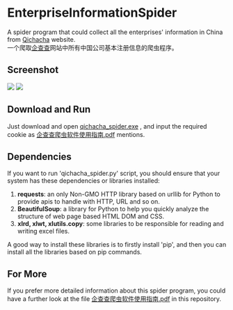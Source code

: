 # EnterpriseInformationSpider
A spider program that could collect all the enterprises' information in China from [Qichacha](http://www.qichacha.com/) website.<br>
一个爬取[企查查](http://www.qichacha.com/)网站中所有中国公司基本注册信息的爬虫程序。

## Screenshot
![](http://yaochenkun.cn/wordpress/wp-content/uploads/2017/01/33123.png)
![](http://yaochenkun.cn/wordpress/wp-content/uploads/2017/01/spiderdata.png)

## Download and Run
Just download and open [qichacha_spider.exe](https://github.com/yaochenkun/EnterpriseInformationSpider/blob/master/qichacha_spider.exe) , and input the required cookie as [企查查爬虫软件使用指南.pdf](https://github.com/yaochenkun/EnterpriseInformationSpider/blob/master/企查查爬虫软件使用指南.pdf) mentions.

## Dependencies
If you want to run 'qichacha_spider.py' script, you should ensure that your system has these dependencies or libraries installed:

1. __requests__: an only Non-GMO HTTP library based on urllib for Python to provide apis to handle with HTTP, URL and so on.
2. __BeautifulSoup__: a library for Python to help you quickly analyze the structure of web page based HTML DOM and CSS.
3. __xlrd, xlwt, xlutils.copy__: some libraries to be responsible for reading and writing excel files.

A good way to install these libraries is to firstly install 'pip', and then you can install all the libraries based on pip commands.

## For More
If you prefer more detailed information about this spider program, you could have a further look at the file [企查查爬虫软件使用指南.pdf](https://github.com/yaochenkun/EnterpriseInformationSpider/blob/master/企查查爬虫软件使用指南.pdf) in this repository.
